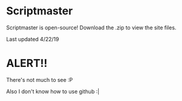 # Scriptmaster
Scriptmaster is open-source! Download the .zip to view the site files.

Last updated 4/22/19

# ALERT!! 

There's not much to see :P

Also I don't know how to use github :|
